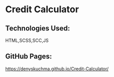 # Credit Calculator 

## Technologies Used:
HTML,SCSS,SCC,JS

## GitHub Pages:
https://denyskuchma.github.io/Credit-Calculator/
